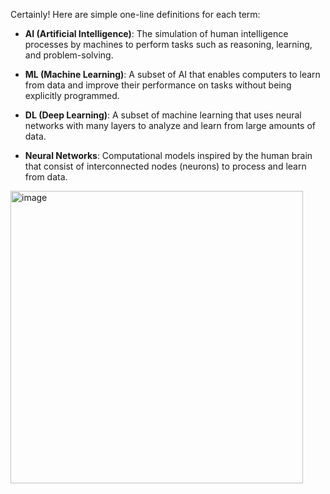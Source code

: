 Certainly! Here are simple one-line definitions for each term:

- **AI (Artificial Intelligence)**: The simulation of human intelligence processes by machines to perform tasks such as reasoning, learning, and problem-solving.

- **ML (Machine Learning)**: A subset of AI that enables computers to learn from data and improve their performance on tasks without being explicitly programmed.

- **DL (Deep Learning)**: A subset of machine learning that uses neural networks with many layers to analyze and learn from large amounts of data.

- **Neural Networks**: Computational models inspired by the human brain that consist of interconnected nodes (neurons) to process and learn from data. 
    
<img width="468" alt="image" src="https://github.com/user-attachments/assets/debc0731-efb9-46f6-8b15-9e22dac1a537">
